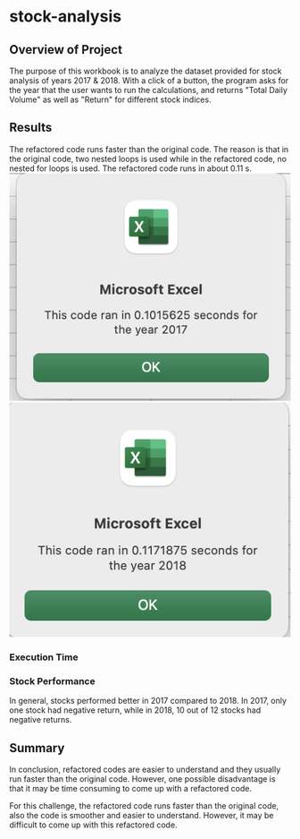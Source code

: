 # stock-analysis
## Overview of Project
The purpose of this workbook is to analyze the dataset provided for stock analysis of years 2017 & 2018. With a click of a button, the program asks for the year that the user wants to run the calculations, and returns "Total Daily Volume" as well as "Return" for different stock indices.



## Results
The refactored code runs faster than the original code. The reason is that in the original code, two nested loops is used while in the refactored code, no nested for loops is used.  The refactored code runs in about 0.11 s. 
![img1](https://github.com/kshoughi/stock-analysis/blob/main/Screen%20Shot%202022-01-15%20at%206.35.22%20PM.png)
![img2](https://github.com/kshoughi/stock-analysis/blob/main/Screen%20Shot%202022-01-15%20at%206.35.42%20PM.png)

### Execution Time
### Stock Performance
In general, stocks performed better in 2017 compared to 2018. In 2017, only one stock had negative return, while in 2018, 10 out of 12 stocks had negative returns.


## Summary

In conclusion, refactored codes are easier to understand and they usually run faster than the original code. However, one possible disadvantage is that it may be time consuming to come up with a refactored code.

For this challenge, the refactored code runs faster than the original code, also the code is smoother and easier to understand. However, it may be difficult to come up with this refactored code.
